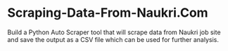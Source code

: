 # Scraping-Data-From-Naukri.Com
Build a Python Auto Scraper tool that will scrape data from Naukri job site and save the output as a CSV file which can be used for further analysis.
